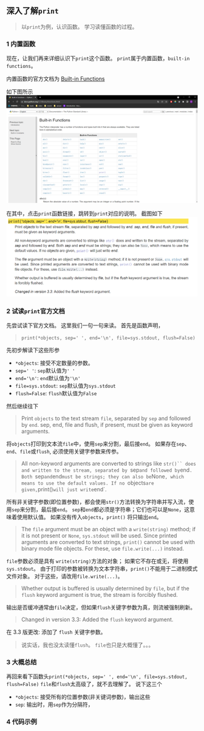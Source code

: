 ## 深入了解`print`

> 以`print`为例，认识函数。
> 学习读懂函数的过程。

### 1 内置函数
现在，让我们再来详细认识下`print`这个函数。
`print`属于内置函数，`built-in functions`。

内置函数的官方文档为 [Built-in Functions](https://docs.python.org/3.7/library/functions.html)

如下图所示
![](../../imgs/4/4_1.png)

在其中，点击`print`函数链接，跳转到`print`对应的说明。
截图如下
![](../../imgs/4/4_2.png)

### 2 试读`print`官方文档
先尝试读下官方文档。
这里我们一句一句来读。
首先是函数声明，
> `print(*objects, sep=' ', end='\n', file=sys.stdout, flush=False)`

先初步解读下这些形参
- `*objects`: 接受不定数量的参数。
- `sep=' '`: `sep`默认值为`' '`
- `end='\n'`: `end`默认值为`'\n'`
- `file=sys.stdout`: `sep`默认值为`sys.stdout`
- `flush=False`: `flush`默认值为`False`

然后继续往下
> Print `objects` to the text stream `file`, separated by `sep` and followed by `end`.
>  sep, end, file and flush, if present, must be given as keyword arguments.

将`objects`打印到文本流`file`中，使用`sep`来分割，最后接`end`。
如果存在`sep`、`end`、`file`或`flush`, 必须使用关键字参数来传参。

> All non-keyword arguments are converted to strings like `str()`` does and written to the stream, separated by `sep` and followed by `end`.
> Both `sep` and `end` must be strings; they can also be `None`, which means to use the default values.
> If no `objects` are given, `print()` will just write `end`.

所有非关键字参数(即位置参数)，都会使用`str()`方法转换为字符串并写入流，使用`sep`来分割，最后接`end`。
`sep`和`end`都必须是字符串；它们也可以是`None`，这意味着使用默认值。
如果没有传入`objects`，`print()` 将只输出`end`。

> The `file` argument must be an object with a `write(string)` method; if it is not present or `None`, `sys.stdout` will be used.
> Since printed arguments are converted to text strings, `print()` cannot be used with binary mode file objects.
> For these, use `file.write(...)` instead.

`file`参数必须是具有 `write(string)`方法的对象； 如果它不存在或无，将使用 `sys.stdout`。
由于打印的参数被转换为文本字符串，`print()`不能用于二进制模式文件对象。
对于这些，请改用`file.write(...)`。

> Whether output is buffered is usually determined by `file`, but if the `flush` keyword argument is true, the stream is forcibly flushed.

输出是否缓冲通常由`file`决定，但如果`flush`关键字参数为真，则流被强制刷新。

> Changed in version 3.3: Added the `flush` keyword argument.

在 3.3 版更改: 添加了 `flush` 关键字参数。

> 说实话，我也没太读懂`flush`。
`file`也只是大概懂了。。。

### 3 大概总结
再回来看下函数头`print(*objects, sep=' ', end='\n', file=sys.stdout, flush=False)`
`file`和`flush`太高级了，就不去理解了。
说下这三个
- `*objects`: 接受所有的位置参数(非关键词参数)，输出这些
- `sep`: 输出时，用`sep`作为分隔符，

### 4 代码示例
